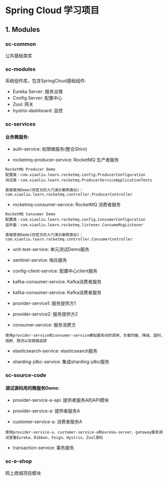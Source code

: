 # Spring Cloud 学习项目

## 1. Modules
###  sc-common
公共基础类库
###  sc-modules
系统组件库，包含SpringCloud基础组件:
- Eureka Server: 服务治理
- Config Server: 配置中心
- Zuul: 网关
- hystrix-dashboard: 监控

###  sc-services
#### 业务微服务:
- auth-service: 权限微服务(整合Shiro)

- rocketmq-producer-service: RocketMQ 生产者服务
```$xslt
RocketMQ Producer Demo
配置类：com.xiaoliu.learn.rocketmq.config.ProducerConfiguration
测试类：com.xiaoliu.learn.rocketmq.ProducerServiceApplicationTests

直接使用Demo(同官方的入门演示案例类似)：com.xiaoliu.learn.rocketmq.controller.ProducerController
```
- rocketmq-consumer-service: RocketMQ 消费者服务
```$xslt
RocketMQ Consumer Demo
配置类：com.xiaoliu.learn.rocketmq.config.ConsumerConfiguration
监听器：com.xiaoliu.learn.rocketmq.listener.ConsumeMsgListener

直接使用Demo(同官方的入门演示案例类似)：com.xiaoliu.learn.rocketmq.controller.ConsumerController
```

- unit-test-service: 单元测试Demo服务

- sentinel-service: 哨兵服务

- config-client-service: 配置中心client服务

- kafka-consumer-service: Kafka消费者服务

- kafka-consumer-service: Kafka消费者服务

- provider-service1: 服务提供方1

- provider-service2: 服务提供方2

- consumer-service: 服务消费方
```$xslt
使用provider-service和consumer-service模拟服务间的调用、负载均衡、降级、超时、熔断、限流以及链路追踪
```

- elasticsearch-service: elasticsearch服务

- sharding-jdbc-service: 集成sharding-jdbc服务

###  sc-source-code
#### 调试源码用的微服务Demo:
- provider-service-a-api: 提供者服务A的API模块

- provider-service-a: 提供者服务A

- customer-service-a: 消费者服务A
```$xslt
使用provider-service-a、customer-service-a和eureka-server、gateway服务调试查看Eureka、Ribbon、Feign、Hystrix、Zuul源码
```

- transaction-service: 事务服务

###  sc-e-shop
网上商城项目模块
